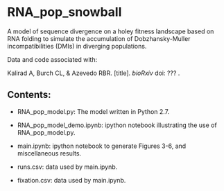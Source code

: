 # RNA_pop_snowball

A model of sequence divergence on a holey fitness landscape based on RNA folding to simulate the accumulation of Dobzhansky-Muller incompatibilities (DMIs) in diverging populations.

Data and code associated with:

Kalirad A, Burch CL, & Azevedo RBR. [title]. *bioRxiv* doi: ??? .

## Contents:

+ RNA_pop_model.py: The model written in Python 2.7.

+ RNA_pop_model_demo.ipynb: ipython notebook illustrating the use of RNA_pop_model.py.  

+ main.ipynb: ipython notebook to generate Figures 3-6, and  miscellaneous results.  

+ runs.csv: data used by main.ipynb.

+ fixation.csv: data used by main.ipynb.


